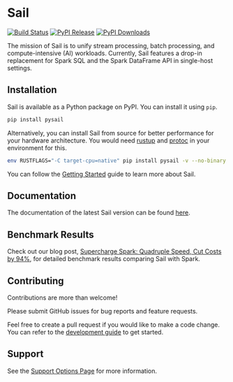 # Sail

[![Build Status](https://github.com/lakehq/sail/actions/workflows/build.yml/badge.svg?branch=main&event=push)](https://github.com/lakehq/sail/actions)
[![PyPI Release](https://img.shields.io/pypi/v/pysail)](https://pypi.org/project/pysail/)
[![PyPI Downloads](https://img.shields.io/pypi/dm/pysail.svg?label=PyPI%20Downloads)](https://pypi.org/project/pysail/)

The mission of Sail is to unify stream processing, batch processing, and compute-intensive (AI) workloads.
Currently, Sail features a drop-in replacement for Spark SQL and the Spark DataFrame API in single-host settings.

## Installation

Sail is available as a Python package on PyPI. You can install it using `pip`.

```bash
pip install pysail
```

Alternatively, you can install Sail from source for better performance for your hardware architecture.
You would need [rustup](https://rustup.rs/) and [protoc](https://protobuf.dev/) in your environment for this.

```bash
env RUSTFLAGS="-C target-cpu=native" pip install pysail -v --no-binary pysail
```

You can follow the [Getting Started](https://docs.lakesail.com/sail/latest/guide/getting-started/) guide to learn more about Sail.

## Documentation

The documentation of the latest Sail version can be found [here](https://docs.lakesail.com/sail/latest/).

## Benchmark Results

Check out our blog post, [Supercharge Spark: Quadruple Speed, Cut Costs by 94%](https://lakesail.com/blog/supercharge-spark/), for detailed benchmark results comparing Sail with Spark.

## Contributing

Contributions are more than welcome!

Please submit GitHub issues for bug reports and feature requests.

Feel free to create a pull request if you would like to make a code change.
You can refer to the [development guide](https://docs.lakesail.com/sail/main/development/) to get started.

## Support

See the [Support Options Page](https://lakesail.com/#support) for more information.
